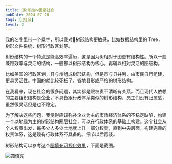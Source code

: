 ```yaml
---
title: 🌳树形结构圈层社会
pubDate: 2024-07-20
tags: [👫社会]
level: 2
---
```


我的名字里带一个桑字，所以我对🌳树形结构更敏感，比如数据结构里的 Tree，树形文件系统，树形行政区划等。

树形结构的一个特点是能高效率遍历，这是因为树相对于图更有结构性。所以一般兼顾效率与灵活的结构，一般都以树形结构为核心，再辅以相对灵活的图结构。

比如美国的行政区划，县与州组成树形结构，但是市与县并列，由市民自行组建，更具灵活性。中国的就比较死板了，省地县形成严格的树形结构。

在我看来，现在社会的很多问题，其实都是跟权责不清晰有关系。而且现代人依赖的主要组织结构是企业，不具备跟行政体系类似的树形结构，员工们没有归属感，虽然很灵活但是也不稳定。

为了解决这些问题，我觉得应该弥补企业为主的市场经济体系的不稳定缺陷，构建一个以地缘为主的树形结构圈层社会，可以在行政体系的基础上构建。这个社会从个人权责出发，每多少人多少土地就上升一部分权责，直到中央层面，构建完善的权责体系，这是现有行政体系不具备的。细节以后再谈。

树形结构可以参考这个[圆填充可视化效果]，下面是截图。

![圆填充](/images/circle-packing.svg)

[圆填充可视化效果]: https://observablehq.com/@d3/zoomable-circle-packing
